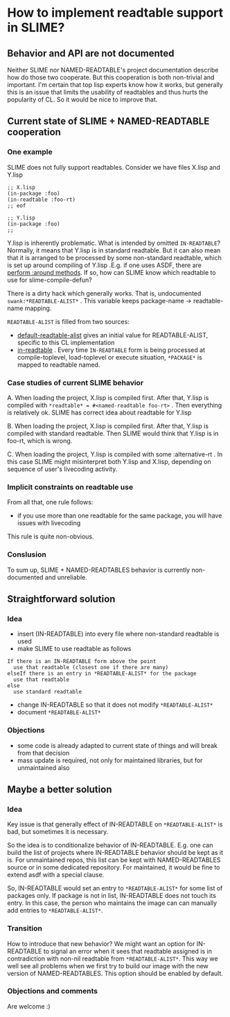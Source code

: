 # How to implement readtable support in SLIME? 

## Behavior and API are not documented

Neither SLIME nor NAMED-READTABLE's project documentation describe how do those two cooperate. But this cooperation is both non-trivial and important. I'm certain that top lisp experts know how it works, but generally this is an issue that limits the usability of readtables and thus hurts the popularity of CL. So it would be nice to improve that. 

## Current state of SLIME + NAMED-READTABLE cooperation

### One example
SLIME does not fully support readtables. Consider we have files X.lisp and Y.lisp
```
;; X.lisp
(in-package :foo)
(in-readtable :foo-rt)
;; eof

;; Y.lisp
(in-package :foo)
;;
```
Y.lisp is inherently problematic. What is intended by omitted `IN-READTABLE`? Normally, it means
that Y.lisp is in standard readtable. But it can also mean that it is arranged to be processed by some non-standard readtable, which is set up around compiling of Y.lisp .E.g. if one uses ASDF, there are [perform :around methods](https://common-lisp.net/project/asdf/asdf.html#How-do-I-work-with-readtables_003f). If so, how can SLIME know which readtable to use for slime-compile-defun? 

There is a dirty hack which generally works. That is, undocumented `swank:*READTABLE-ALIST*` . This variable keeps package-name -> readtable-name mapping. 

`READTABLE-ALIST` is filled from two sources: 

- [default-readtable-alist](https://github.com/slime/slime/blob/6e20d01e446334848ea31ace0ce041cec25647ab/swank/sbcl.lisp#L441) gives an initial value for READTABLE-ALIST, specific to this CL implementation
- [in-readtable](https://github.com/melisgl/named-readtables/blob/master/src/named-readtables.lisp#L168) . Every time `IN-READTABLE` form is being processed at compile-toplevel, load-toplevel or execute situation, `*PACKAGE*` is mapped to readtable named. 

### Case studies of current SLIME behavior

A. When loading the project, X.lisp is compiled first. After that, Y.lisp is compiled with `*readtable* = #<named-readtable foo-rt>` . Then everything is relatively ok. SLIME has correct idea about readtable for Y.lisp

B. When loading the project, X.lisp is compiled first. After that, Y.lisp is compiled with standard readtable. Then SLIME would think that Y.lisp is in foo-rt, which is wrong.

C. When loading the project, Y.lisp is compiled with some :alternative-rt . In this case SLIME might misinterpret both Y.lisp and X.lisp, depending on sequence of user's livecoding activity. 

### Implicit constraints on readtable use
From all that, one rule follows: 

- if you use more than one readtable for the same package, you will have issues with livecoding

This rule is quite non-obvious. 


### Conslusion
To sum up, SLIME + NAMED-READTABLES behavior is currently non-documented and unreliable. 

## Straightforward solution

### Idea
- insert (IN-READTABLE) into every file where non-standard readtable is used
- make SLIME to use readtable as follows
```  
If there is an IN-READTABLE form above the point
  use that readtable (closest one if there are many)
elseIf there is an entry in *READTABLE-ALIST* for the package
  use that readtable
else
  use standard readtable
```
- change IN-READTABLE so that it does not modify `*READTABLE-ALIST*`
- document `*READTABLE-ALIST*`

### Objections
- some code is already adapted to current state of things and will break from that decision
- mass update is required, not only for maintained libraries, but for unmaintained also

## Maybe a better solution

### Idea
Key issue is that generally effect of IN-READTABLE on `*READTABLE-ALIST*` is bad, but sometimes it is necessary. 

So the idea is to conditionalize behavior of IN-READTABLE. E.g. one can build the list of projects where IN-READTABLE behavior should be kept as it is. For unmaintained repos, this list can be kept with NAMED-READTABLES source or in some dedicated repository. For maintained, it would be fine to extend asdf with a special clause. 

So, IN-READTABLE would set an entry to `*READTABLE-ALIST*` for some list of packages only. If package is not in list, IN-READTABLE does not touch its entry. In this case, the person who maintains the image can can manually add entries to `*READTABLE-ALIST*`. 

### Transition

How to introduce that new behavior? We might want an option for IN-READTABLE to signal an error when it sees that readtable assigned is in contradiction with non-nil readtable from `*READTABLE-ALIST*`. This way we well see all problems when we first try to build our image with the new version of NAMED-READTABLES. This option should be enabled by default. 

### Objections and comments
Are welcome :)





